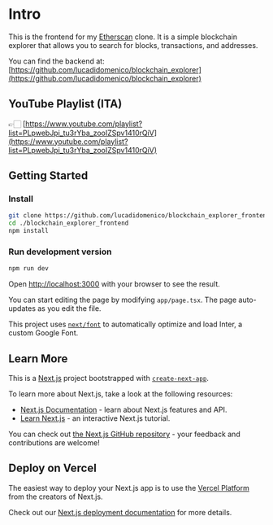 # Intro

This is the frontend for my [Etherscan](https://etherscan.io/) clone. It is a simple blockchain explorer that allows you to search for blocks, transactions, and addresses.

You can find the backend at: [https://github.com/lucadidomenico/blockchain_explorer](https://github.com/lucadidomenico/blockchain_explorer)

## YouTube Playlist (ITA)

👉🏻 [https://www.youtube.com/playlist?list=PLpwebJpi_tu3rYba_zooIZSpv1410rQiV](https://www.youtube.com/playlist?list=PLpwebJpi_tu3rYba_zooIZSpv1410rQiV)

## Getting Started

### Install

```bash
git clone https://github.com/lucadidomenico/blockchain_explorer_frontend
cd ./blockchain_explorer_frontend
npm install
```

### Run development version

```bash
npm run dev
```

Open [http://localhost:3000](http://localhost:3000) with your browser to see the result.

You can start editing the page by modifying `app/page.tsx`. The page auto-updates as you edit the file.

This project uses [`next/font`](https://nextjs.org/docs/basic-features/font-optimization) to automatically optimize and load Inter, a custom Google Font.

## Learn More

This is a [Next.js](https://nextjs.org/) project bootstrapped with [`create-next-app`](https://github.com/vercel/next.js/tree/canary/packages/create-next-app).

To learn more about Next.js, take a look at the following resources:

- [Next.js Documentation](https://nextjs.org/docs) - learn about Next.js features and API.
- [Learn Next.js](https://nextjs.org/learn) - an interactive Next.js tutorial.

You can check out [the Next.js GitHub repository](https://github.com/vercel/next.js/) - your feedback and contributions are welcome!

## Deploy on Vercel

The easiest way to deploy your Next.js app is to use the [Vercel Platform](https://vercel.com/new?utm_medium=default-template&filter=next.js&utm_source=create-next-app&utm_campaign=create-next-app-readme) from the creators of Next.js.

Check out our [Next.js deployment documentation](https://nextjs.org/docs/deployment) for more details.
